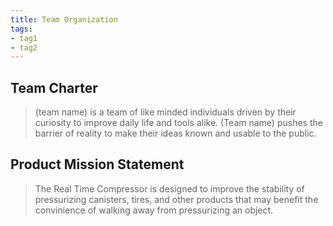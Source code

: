 ```yaml
---
title: Team Organization
tags:
- tag1
- tag2
---
```


## Team Charter


> (team name) is a team of like minded individuals driven by their curiosity to improve daily life and tools alike. (Team name) pushes the barrier of reality to make their ideas known and usable to the public. 

## Product Mission Statement

> The Real Time Compressor is designed to improve the stability of pressurizing canisters, tires, and other products that may benefit the convinience of walking away from pressurizing an object. 